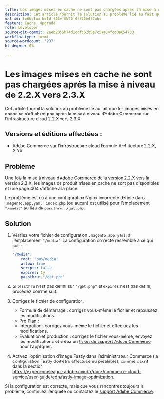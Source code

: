```yaml
---
title: Les images mises en cache ne sont pas chargées après la mise à niveau de 2.2.X vers 2.3.X
description: Cet article fournit la solution au problème lié au fait que les images mises en cache ne s’affichent pas après la mise à niveau d’Adobe Commerce sur l’infrastructure cloud 2.2.X vers 2.3.X.
exl-id: 3e6bd5aa-bd5d-4880-8b78-64f280647abe
feature: Cache, Upgrade
role: Developer
source-git-commit: 2aeb2355b74d1cdfc62b5e7c5aa04fcd0a654733
workflow-type: tm+mt
source-wordcount: '237'
ht-degree: 0%

---
```


# Les images mises en cache ne sont pas chargées après la mise à niveau de 2.2.X vers 2.3.X

Cet article fournit la solution au problème lié au fait que les images mises en cache ne s’affichent pas après la mise à niveau d’Adobe Commerce sur l’infrastructure cloud 2.2.X vers 2.3.X.

## Versions et éditions affectées :

* Adobe Commerce sur l’infrastructure cloud Formule Architecture 2.2.X, 2.3.X

## Problème

Une fois la mise à niveau d’Adobe Commerce de la version 2.2.X vers la version 2.3.X, les images de produit mises en cache ne sont pas disponibles et une page 404 s’affiche à la place.

Le problème est dû à une configuration Nginx incorrecte définie dans `.magento.app.yaml` : `index.php` (ou aucun) est utilisé pour l’emplacement `"/media"` au lieu de `passthru: /get.php`.

## Solution

1. Vérifiez votre fichier de configuration `.magento.app.yaml`, à l’emplacement `"/media"`. La configuration correcte ressemble à ce qui suit :

   ```yaml
   "/media":
       root: "pub/media"
       allow: true
       scripts: false
       expires: 1y
       passthru: "/get.php"
   ```

1. Si `passthru` n’est pas défini sur `"/get.php"` et `expires` n’est pas défini, procédez comme suit.
1. Corrigez le fichier de configuration.
   * Formule de démarrage : corrigez vous-même le fichier et repoussez les modifications.
   * Pro Plan :
   * Intégration : corrigez vous-même le fichier et effectuez les modifications.
   * Évaluation et production : corrigez le fichier vous-même, envoyez les modifications et créez un [ticket de support Adobe Commerce](/help/help-center-guide/help-center/magento-help-center-user-guide.md#submit-ticket) pour l’appliquer.

1. Activez l’optimisation d’image Fastly dans l’administrateur Commerce (la configuration Fastly doit être effectuée au préalable), comme décrit dans la section <https://experienceleague.adobe.com/fr/docs/commerce-cloud-service/user-guide/cdn/fastly-image-optimization>.

Si la configuration est correcte, mais que vous rencontrez toujours le problème, continuez l’enquête ou contactez le [support Adobe Commerce](/help/help-center-guide/help-center/magento-help-center-user-guide.md#submit-ticket).
